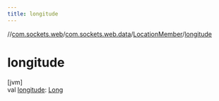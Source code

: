 ```yaml
---
title: longitude
---
```

//[com.sockets.web](../../../index.html)/[com.sockets.web.data](../index.html)/[LocationMember](index.html)/[longitude](longitude.html)



# longitude



[jvm]\
val [longitude](longitude.html): [Long](https://kotlinlang.org/api/latest/jvm/stdlib/kotlin/-long/index.html)




